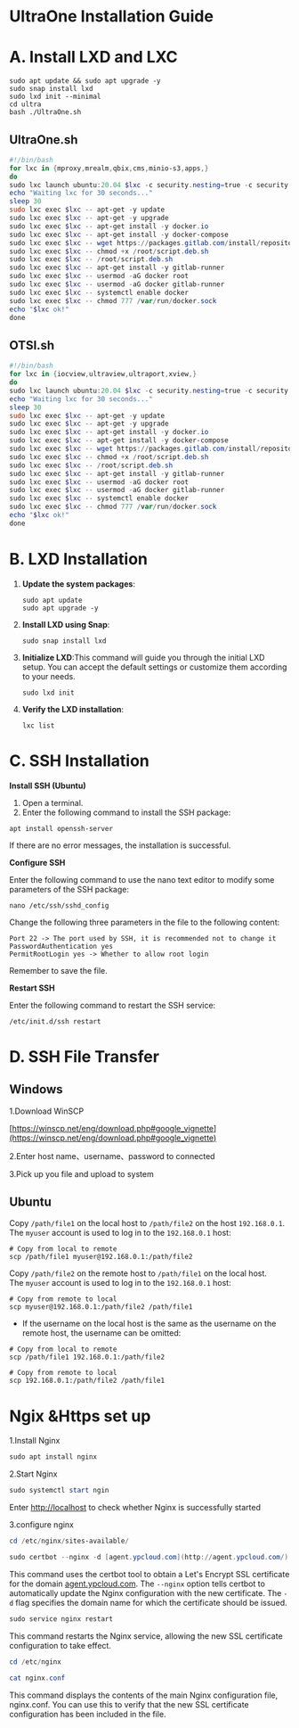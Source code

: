 # UltraOne Installation Guide

# A. Install LXD and LXC

```
sudo apt update && sudo apt upgrade -y
sudo snap install lxd
sudo lxd init --minimal
cd ultra
bash ./UltraOne.sh
```

## UltraOne.sh

```powershell
#!/bin/bash
for lxc in {mproxy,mrealm,qbix,cms,minio-s3,apps,}
do
sudo lxc launch ubuntu:20.04 $lxc -c security.nesting=true -c security.privileged=true
echo "Waiting lxc for 30 seconds..."
sleep 30
sudo lxc exec $lxc -- apt-get -y update
sudo lxc exec $lxc -- apt-get -y upgrade 
sudo lxc exec $lxc -- apt-get install -y docker.io
sudo lxc exec $lxc -- apt-get install -y docker-compose
sudo lxc exec $lxc -- wget https://packages.gitlab.com/install/repositories/runner/gitlab-runner/script.deb.sh
sudo lxc exec $lxc -- chmod +x /root/script.deb.sh
sudo lxc exec $lxc -- /root/script.deb.sh
sudo lxc exec $lxc -- apt-get install -y gitlab-runner
sudo lxc exec $lxc -- usermod -aG docker root
sudo lxc exec $lxc -- usermod -aG docker gitlab-runner
sudo lxc exec $lxc -- systemctl enable docker
sudo lxc exec $lxc -- chmod 777 /var/run/docker.sock
echo "$lxc ok!"
done
```

## OTSI.sh

```powershell
#!/bin/bash
for lxc in {iocview,ultraview,ultraport,xview,}
do
sudo lxc launch ubuntu:20.04 $lxc -c security.nesting=true -c security.privileged=true
echo "Waiting lxc for 30 seconds..."
sleep 30
sudo lxc exec $lxc -- apt-get -y update
sudo lxc exec $lxc -- apt-get -y upgrade 
sudo lxc exec $lxc -- apt-get install -y docker.io
sudo lxc exec $lxc -- apt-get install -y docker-compose
sudo lxc exec $lxc -- wget https://packages.gitlab.com/install/repositories/runner/gitlab-runner/script.deb.sh
sudo lxc exec $lxc -- chmod +x /root/script.deb.sh
sudo lxc exec $lxc -- /root/script.deb.sh
sudo lxc exec $lxc -- apt-get install -y gitlab-runner
sudo lxc exec $lxc -- usermod -aG docker root
sudo lxc exec $lxc -- usermod -aG docker gitlab-runner
sudo lxc exec $lxc -- systemctl enable docker
sudo lxc exec $lxc -- chmod 777 /var/run/docker.sock
echo "$lxc ok!"
done
```

# B. LXD Installation

1. **Update the system packages**:
    
    ```
    sudo apt update
    sudo apt upgrade -y
    ```
    
2. **Install LXD using Snap**:
    
    ```
    sudo snap install lxd
    ```
    
3. **Initialize LXD**:This command will guide you through the initial LXD setup. You can accept the default settings or customize them according to your needs.
    
    ```
    sudo lxd init
    ```
    
4. **Verify the LXD installation**:
    
    ```
    lxc list
    ```
    

# C. SSH Installation

**Install SSH (Ubuntu)**

1. Open a terminal.
2. Enter the following command to install the SSH package:

```
apt install openssh-server
```

If there are no error messages, the installation is successful. 

**Configure SSH**

Enter the following command to use the nano text editor to modify some parameters of the SSH package:

```
nano /etc/ssh/sshd_config
```

Change the following three parameters in the file to the following content:

```
Port 22 -> The port used by SSH, it is recommended not to change it
PasswordAuthentication yes
PermitRootLogin yes -> Whether to allow root login
```

Remember to save the file.

**Restart SSH**

Enter the following command to restart the SSH service:

```
/etc/init.d/ssh restart
```

# D. SSH File Transfer

## Windows

1.Download WinSCP

[https://winscp.net/eng/download.php#google_vignette](https://winscp.net/eng/download.php#google_vignette)

2.Enter host name、username、password to connected

3.Pick up you file and upload to system

## Ubuntu

Copy `/path/file1` on the local host to `/path/file2` on the host `192.168.0.1`. The `myuser` account is used to log in to the `192.168.0.1` host:

```
# Copy from local to remote
scp /path/file1 myuser@192.168.0.1:/path/file2
```

Copy `/path/file2` on the remote host to `/path/file1` on the local host. The `myuser` account is used to log in to the `192.168.0.1` host:

```
# Copy from remote to local
scp myuser@192.168.0.1:/path/file2 /path/file1
```

- If the username on the local host is the same as the username on the remote host, the username can be omitted:

```
# Copy from local to remote
scp /path/file1 192.168.0.1:/path/file2

# Copy from remote to local
scp 192.168.0.1:/path/file2 /path/file1
```

# Ngix &Https set up

1.Install Nginx 

```powershell
sudo apt install nginx
```

2.Start Nginx 

```powershell
sudo systemctl start ngin
```

Enter [http://localhost](http://localhost/) to check whether Nginx is successfully started

3.configure nginx

```powershell
cd /etc/nginx/sites-available/
```

```powershell
sudo certbot --nginx -d [agent.ypcloud.com](http://agent.ypcloud.com/)
```

This command uses the certbot tool to obtain a Let's Encrypt SSL certificate for the domain [agent.ypcloud.com](http://agent.ypcloud.com/). The `--nginx` option tells certbot to automatically update the Nginx configuration with the new certificate. The `-d` flag specifies the domain name for which the certificate should be issued.

```powershell
sudo service nginx restart
```

This command restarts the Nginx service, allowing the new SSL certificate configuration to take effect.

```powershell
cd /etc/nginx
```

```powershell
cat nginx.conf
```

This command displays the contents of the main Nginx configuration file, nginx.conf. You can use this to verify that the new SSL certificate configuration has been included in the file.